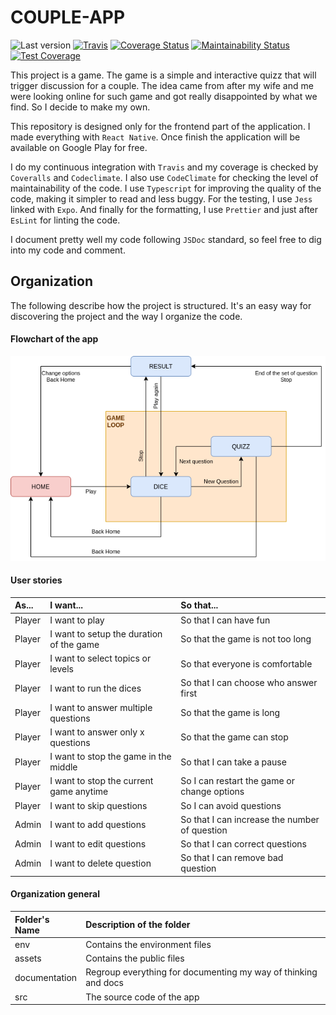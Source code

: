 # COUPLE-APP

![Last version](https://img.shields.io/github/v/tag/justalk/couple-app.svg?style=flat-square)
[![Travis](https://img.shields.io/travis/com/justalk/couple-app.svg?style=flat-square)](https://travis-ci.com/github/JustalK/couple-app)
[![Coverage Status](https://coveralls.io/repos/github/JustalK/COUPLE-APP/badge.svg?branch=master)](https://coveralls.io/github/JustalK/COUPLE-APP?branch=master)
[![Maintainability Status](https://api.codeclimate.com/v1/badges/c8485eedcb2181b6908a/maintainability)](https://codeclimate.com/github/JustalK/COUPLE-APP/maintainability)
[![Test Coverage](https://api.codeclimate.com/v1/badges/c8485eedcb2181b6908a/test_coverage)](https://codeclimate.com/github/JustalK/COUPLE-APP/test_coverage)

This project is a game. The game is a simple and interactive quizz that will trigger discussion for a couple. The idea came from after my wife and me were looking online for such game and got really disappointed by what we find. So I decide to make my own.

This repository is designed only for the frontend part of the application. I made everything with `React Native`. Once finish the application will be available on Google Play for free.

I do my continuous integration with `Travis` and my coverage is checked by `Coveralls` and `Codeclimate`. I also use `CodeClimate` for checking the level of maintainability of the code. I use `Typescript` for improving the quality of the code, making it simpler to read and less buggy. For the testing, I use `Jess` linked with `Expo`. And finally for the formatting, I use `Prettier` and just after `EsLint` for linting the code.

I document pretty well my code following `JSDoc` standard, so feel free to dig into my code and comment.

## Organization

The following describe how the project is structured. It's an easy way for discovering the project and the way I organize the code.

#### Flowchart of the app

![Alt text](documentation/process/flowchart.png?raw=true "PORTFOLIO-Flowchart")

#### User stories

| As...  | I want...                                            | So that...                                    |
| :----- | :--------------------------------------------------- | :-------------------------------------------- |
| Player | I want to play                                       | So that I can have fun                        |
| Player | I want to setup the duration of the game             | So that the game is not too long              |
| Player | I want to select topics or levels                    | So that everyone is comfortable               |
| Player | I want to run the dices                              | So that I can choose who answer first         |
| Player | I want to answer multiple questions                  | So that the game is long                      |
| Player | I want to answer only x questions                    | So that the game can stop                     |
| Player | I want to stop the game in the middle                | So that I can take a pause                    |
| Player | I want to stop the current game anytime              | So I can restart the game or change options   |
| Player | I want to skip questions                             | So I can avoid questions                      |
| Admin  | I want to add questions                              | So that I can increase the number of question |
| Admin  | I want to edit questions                             | So that I can correct questions               |
| Admin  | I want to delete question                            | So that I can remove bad question             |

#### Organization general

| Folder's Name | Description of the folder                                                                     |
| :------------ | :-------------------------------------------------------------------------------------------- |
| env           | Contains the environment files                                                                |
| assets        | Contains the public files                                                                     |
| documentation | Regroup everything for documenting my way of thinking and docs                                |
| src           | The source code of the app                                                                    |
